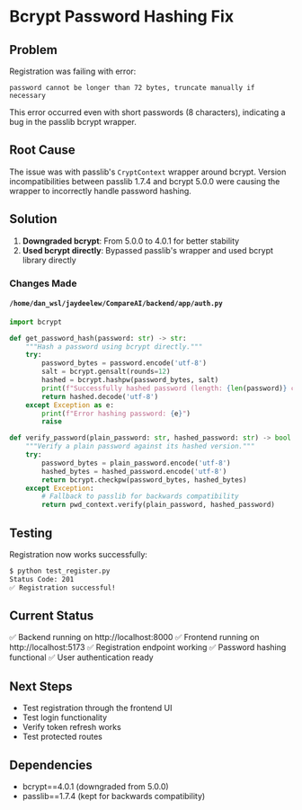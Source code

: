 # Bcrypt Password Hashing Fix

## Problem
Registration was failing with error:
```
password cannot be longer than 72 bytes, truncate manually if necessary
```

This error occurred even with short passwords (8 characters), indicating a bug in the passlib bcrypt wrapper.

## Root Cause
The issue was with passlib's `CryptContext` wrapper around bcrypt. Version incompatibilities between passlib 1.7.4 and bcrypt 5.0.0 were causing the wrapper to incorrectly handle password hashing.

## Solution
1. **Downgraded bcrypt**: From 5.0.0 to 4.0.1 for better stability
2. **Used bcrypt directly**: Bypassed passlib's wrapper and used bcrypt library directly

### Changes Made

#### `/home/dan_wsl/jaydeelew/CompareAI/backend/app/auth.py`

```python
import bcrypt

def get_password_hash(password: str) -> str:
    """Hash a password using bcrypt directly."""
    try:
        password_bytes = password.encode('utf-8')
        salt = bcrypt.gensalt(rounds=12)
        hashed = bcrypt.hashpw(password_bytes, salt)
        print(f"Successfully hashed password (length: {len(password)} chars)")
        return hashed.decode('utf-8')
    except Exception as e:
        print(f"Error hashing password: {e}")
        raise

def verify_password(plain_password: str, hashed_password: str) -> bool:
    """Verify a plain password against its hashed version."""
    try:
        password_bytes = plain_password.encode('utf-8')
        hashed_bytes = hashed_password.encode('utf-8')
        return bcrypt.checkpw(password_bytes, hashed_bytes)
    except Exception:
        # Fallback to passlib for backwards compatibility
        return pwd_context.verify(plain_password, hashed_password)
```

## Testing
Registration now works successfully:
```bash
$ python test_register.py
Status Code: 201
✅ Registration successful!
```

## Current Status
✅ Backend running on http://localhost:8000
✅ Frontend running on http://localhost:5173
✅ Registration endpoint working
✅ Password hashing functional
✅ User authentication ready

## Next Steps
- Test registration through the frontend UI
- Test login functionality
- Verify token refresh works
- Test protected routes

## Dependencies
- bcrypt==4.0.1 (downgraded from 5.0.0)
- passlib==1.7.4 (kept for backwards compatibility)

